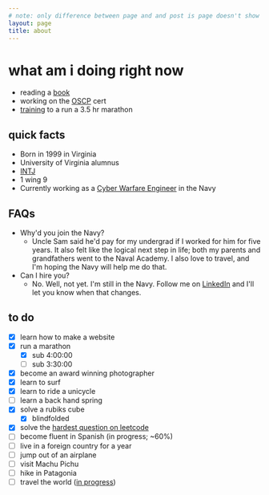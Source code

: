 ```yaml
---
# note: only difference between page and and post is page doesn't show publish date
layout: page
title: about
---
```

# what am i doing right now
- reading a [book](https://tristanwhite.me/books)
- working on the [OSCP](https://www.offsec.com/courses/pen-200/) cert
- [training](https://www.strava.com/athletes/tristanwhite) to a run a 3.5 hr marathon

## quick facts
- Born in 1999 in Virginia
- University of Virginia alumnus
- [INTJ](https://www.16personalities.com/intj-personality)
- 1 wing 9
- Currently working as a [Cyber Warfare Engineer](https://youtu.be/k_z_K8a4tuM?si=ixGbbrxtarS3bETN) in the Navy

## FAQs
- Why'd you join the Navy?
	- Uncle Sam said he'd pay for my undergrad if I worked for him for five years. It also felt like the logical next step in life; both my parents and grandfathers went to the Naval Academy. I also love to travel, and I'm hoping the Navy will help me do that.
- Can I hire you?
	- No. Well, not yet. I'm still in the Navy. Follow me on [LinkedIn](https://www.linkedin.com/in/tr15t4n) and I'll let you know when that changes.

## to do
- [x] learn how to make a website
- [x] run a marathon
	- [X] sub 4:00:00
	- [ ] sub 3:30:00
- [x] become an award winning photographer
- [x] learn to surf
- [x] learn to ride a unicycle
- [ ] learn a back hand spring
- [x] solve a rubiks cube
	- [x] blindfolded
- [x] solve the [hardest question on leetcode](https://leetcode.com/problems/strong-password-checker/description/)
- [ ] become fluent in Spanish (in progress; ~60%)
- [ ] live in a foreign country for a year
- [ ] jump out of an airplane
- [ ] visit Machu Pichu
- [ ] hike in Patagonia
- [ ] travel the world (<a target="_blank" href="/assets/graphs/world-travel.html">in progress</a>)
